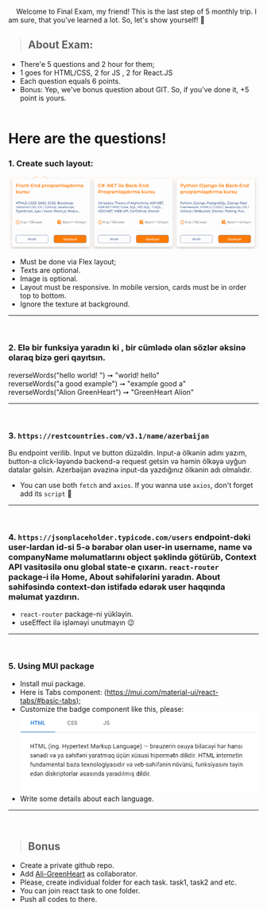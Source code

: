 &nbsp;&nbsp;&nbsp; Welcome to Final Exam, my friend! This is the last step of
5 monthly trip. I am sure, that you've learned a lot. So, let's show yourself!
💪

> ## About Exam:

- There'e 5 questions and 2 hour for them;
- 1 goes for HTML/CSS, 2 for JS , 2 for React.JS
- Each question equals 6 points.
- Bonus: Yep, we've bonus question about GIT. So, if you've done it, +5 point is
  yours. <br/> <br/>

# Here are the questions!

### 1. Create such layout:

![](./img/L1.PNG)

- Must be done via Flex layout;
- Texts are optional.
- Image is optional.
- Layout must be responsive. In mobile version, cards must be in order top to bottom. 
- Ignore the texture at background. 

<hr/>
<br/>

### 2.  Elə bir funksiya yaradın ki , bir cümlədə olan sözlər əksinə olaraq bizə geri qayıtsın.
  reverseWords("hello world!  ") ➞ "world! hello"     
  reverseWords("a good example") ➞ "example good a"   
  reverseWords("Alion GreenHeart") ➞ "GreenHeart Alion" 

<hr/>
<br/>

### 3. `https://restcountries.com/v3.1/name/azerbaijan`
Bu endpoint verilib. Input ve button düzəldin. Input-a ölkənin adını yazım, button-a click-ləyəndə backend-ə request getsin və həmin ölkəyə uyğun datalar gəlsin. Azerbaijan əvəzinə input-da yazdığınız ölkənin adı olmalıdır.

- You can use both `fetch` and `axios`. If you wanna use `axios`, don't forget add its `script` 🙂

<hr/>
<br/>

### 4. `https://jsonplaceholder.typicode.com/users` endpoint-dəki user-lardan id-si 5-ə bərabər olan user-in username, name və companyName məlumatlarını object şəklində götürüb, Context API vasitəsilə onu global state-e çıxarın. `react-router` package-i ilə Home, About səhifələrini yaradın. About səhifəsində context-dən istifadə edərək user haqqında məlumat yazdırın.
- `react-router` package-ni yükləyin. 
- useEffect ilə işləməyi unutmayın 😉

<hr/>
<br/>

### 5. Using MUI package

- Install mui package.
- Here is Tabs component: (https://mui.com/material-ui/react-tabs/#basic-tabs);
- Customize the badge component like this, please: ![](./img/mui.PNG)
- Write some details about each language.

<hr/>
<br/>

> ## Bonus

- Create a private github repo.
- Add [Ali-GreenHeart](https://github.com/Ali-GreenHeart) as collaborator.
- Please, create individual folder for each task. task1, task2 and etc.
- You can join react task to one folder.
- Push all codes to there.
